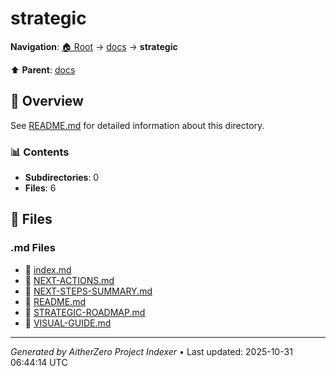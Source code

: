# strategic

**Navigation**: [🏠 Root](../../index.md) → [docs](../index.md) → **strategic**

⬆️ **Parent**: [docs](../index.md)

## 📖 Overview

See [README.md](./README.md) for detailed information about this directory.

### 📊 Contents

- **Subdirectories**: 0
- **Files**: 6

## 📄 Files

### .md Files

- 📝 [index.md](./index.md)
- 📝 [NEXT-ACTIONS.md](./NEXT-ACTIONS.md)
- 📝 [NEXT-STEPS-SUMMARY.md](./NEXT-STEPS-SUMMARY.md)
- 📝 [README.md](./README.md)
- 📝 [STRATEGIC-ROADMAP.md](./STRATEGIC-ROADMAP.md)
- 📝 [VISUAL-GUIDE.md](./VISUAL-GUIDE.md)

---

*Generated by AitherZero Project Indexer* • Last updated: 2025-10-31 06:44:14 UTC

